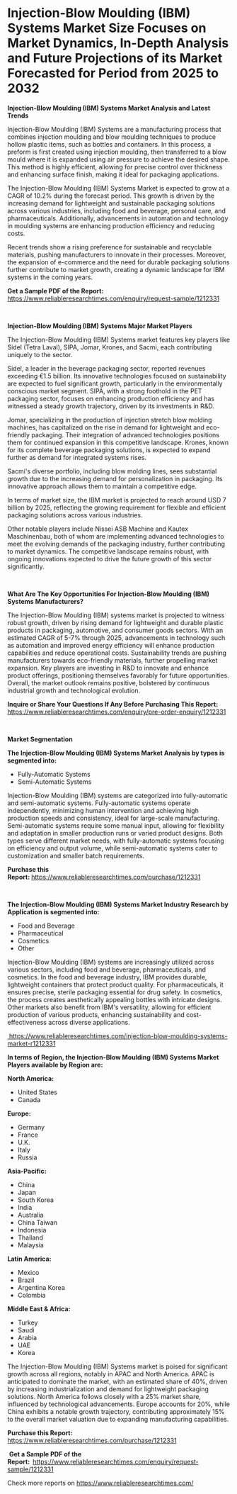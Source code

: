 <p><h1>Injection-Blow Moulding (IBM) Systems Market Size Focuses on Market Dynamics, In-Depth Analysis and Future Projections of its Market Forecasted for Period from 2025 to 2032</h1></p><p><strong>Injection-Blow Moulding (IBM) Systems Market Analysis and Latest Trends</strong></p>
<p><p>Injection-Blow Moulding (IBM) Systems are a manufacturing process that combines injection moulding and blow moulding techniques to produce hollow plastic items, such as bottles and containers. In this process, a preform is first created using injection moulding, then transferred to a blow mould where it is expanded using air pressure to achieve the desired shape. This method is highly efficient, allowing for precise control over thickness and enhancing surface finish, making it ideal for packaging applications.</p><p>The Injection-Blow Moulding (IBM) Systems Market is expected to grow at a CAGR of 10.2% during the forecast period. This growth is driven by the increasing demand for lightweight and sustainable packaging solutions across various industries, including food and beverage, personal care, and pharmaceuticals. Additionally, advancements in automation and technology in moulding systems are enhancing production efficiency and reducing costs. </p><p>Recent trends show a rising preference for sustainable and recyclable materials, pushing manufacturers to innovate in their processes. Moreover, the expansion of e-commerce and the need for durable packaging solutions further contribute to market growth, creating a dynamic landscape for IBM systems in the coming years.</p></p>
<p><strong>Get a Sample PDF of the Report:&nbsp;</strong> <a href="https://www.reliableresearchtimes.com/enquiry/request-sample/1212331?utm_campaign=3556&utm_medium=2&utm_source=Github&utm_content=ia&utm_term=24032025&utm_id=injection-blow-moulding-ibm-systems">https://www.reliableresearchtimes.com/enquiry/request-sample/1212331</a></p>
<p>&nbsp;</p>
<p><strong>Injection-Blow Moulding (IBM) Systems Major Market Players</strong></p>
<p><p>The Injection-Blow Moulding (IBM) Systems market features key players like Sidel (Tetra Laval), SIPA, Jomar, Krones, and Sacmi, each contributing uniquely to the sector. </p><p>Sidel, a leader in the beverage packaging sector, reported revenues exceeding €1.5 billion. Its innovative technologies focused on sustainability are expected to fuel significant growth, particularly in the environmentally conscious market segment. SIPA, with a strong foothold in the PET packaging sector, focuses on enhancing production efficiency and has witnessed a steady growth trajectory, driven by its investments in R&D.</p><p>Jomar, specializing in the production of injection stretch blow molding machines, has capitalized on the rise in demand for lightweight and eco-friendly packaging. Their integration of advanced technologies positions them for continued expansion in this competitive landscape. Krones, known for its complete beverage packaging solutions, is expected to expand further as demand for integrated systems rises. </p><p>Sacmi's diverse portfolio, including blow molding lines, sees substantial growth due to the increasing demand for personalization in packaging. Its innovative approach allows them to maintain a competitive edge.</p><p>In terms of market size, the IBM market is projected to reach around USD 7 billion by 2025, reflecting the growing requirement for flexible and efficient packaging solutions across various industries. </p><p>Other notable players include Nissei ASB Machine and Kautex Maschinenbau, both of whom are implementing advanced technologies to meet the evolving demands of the packaging industry, further contributing to market dynamics. The competitive landscape remains robust, with ongoing innovations expected to drive the future growth of this sector significantly.</p></p>
<p>&nbsp;</p>
<p><strong>What Are The Key Opportunities For Injection-Blow Moulding (IBM) Systems Manufacturers?</strong></p>
<p><p>The Injection-Blow Moulding (IBM) systems market is projected to witness robust growth, driven by rising demand for lightweight and durable plastic products in packaging, automotive, and consumer goods sectors. With an estimated CAGR of 5-7% through 2025, advancements in technology such as automation and improved energy efficiency will enhance production capabilities and reduce operational costs. Sustainability trends are pushing manufacturers towards eco-friendly materials, further propelling market expansion. Key players are investing in R&D to innovate and enhance product offerings, positioning themselves favorably for future opportunities. Overall, the market outlook remains positive, bolstered by continuous industrial growth and technological evolution.</p></p>
<p><strong>Inquire or Share Your Questions If Any Before Purchasing This Report:</strong> <a href="https://www.reliableresearchtimes.com/enquiry/pre-order-enquiry/1212331?utm_campaign=3556&utm_medium=2&utm_source=Github&utm_content=ia&utm_term=24032025&utm_id=injection-blow-moulding-ibm-systems">https://www.reliableresearchtimes.com/enquiry/pre-order-enquiry/1212331</a></p>
<p>&nbsp;</p>
<p><strong>Market Segmentation</strong></p>
<p><strong>The Injection-Blow Moulding (IBM) Systems Market Analysis by types is segmented into:</strong></p>
<p><ul><li>Fully-Automatic Systems</li><li>Semi-Automatic Systems</li></ul></p>
<p><p>Injection-Blow Moulding (IBM) systems are categorized into fully-automatic and semi-automatic systems. Fully-automatic systems operate independently, minimizing human intervention and achieving high production speeds and consistency, ideal for large-scale manufacturing. Semi-automatic systems require some manual input, allowing for flexibility and adaptation in smaller production runs or varied product designs. Both types serve different market needs, with fully-automatic systems focusing on efficiency and output volume, while semi-automatic systems cater to customization and smaller batch requirements.</p></p>
<p><strong>Purchase this Report:&nbsp;</strong><a href="https://www.reliableresearchtimes.com/purchase/1212331?utm_campaign=3556&utm_medium=2&utm_source=Github&utm_content=ia&utm_term=24032025&utm_id=injection-blow-moulding-ibm-systems">https://www.reliableresearchtimes.com/purchase/1212331</a></p>
<p>&nbsp;</p>
<p><strong>The Injection-Blow Moulding (IBM) Systems Market Industry Research by Application is segmented into:</strong></p>
<p><ul><li>Food and Beverage</li><li>Pharmaceutical</li><li>Cosmetics</li><li>Other</li></ul></p>
<p><p>Injection-Blow Moulding (IBM) systems are increasingly utilized across various sectors, including food and beverage, pharmaceuticals, and cosmetics. In the food and beverage industry, IBM provides durable, lightweight containers that protect product quality. For pharmaceuticals, it ensures precise, sterile packaging essential for drug safety. In cosmetics, the process creates aesthetically appealing bottles with intricate designs. Other markets also benefit from IBM's versatility, allowing for efficient production of various products, enhancing sustainability and cost-effectiveness across diverse applications.</p></p>
<p><a href="https://www.reliableresearchtimes.com/injection-blow-moulding-systems-market-r1212331?utm_campaign=3556&utm_medium=2&utm_source=Github&utm_content=ia&utm_term=24032025&utm_id=injection-blow-moulding-ibm-systems">&nbsp;https://www.reliableresearchtimes.com/injection-blow-moulding-systems-market-r1212331</a></p>
<p><strong>In terms of Region, the Injection-Blow Moulding (IBM) Systems Market Players available by Region are:</strong></p>
<p>
    <p> <strong> North America: </strong>
        <ul>
            <li>United States</li>
            <li>Canada</li>
        </ul>
        </p> 
    <p> <strong> Europe: </strong>
        <ul>
            <li>Germany</li>
            <li>France</li>
            <li>U.K.</li>
            <li>Italy</li>
            <li>Russia</li>
        </ul>
        </p> 
    <p> <strong> Asia-Pacific: </strong>
        <ul>
            <li>China</li>
            <li>Japan</li>
            <li>South Korea</li>
            <li>India</li>
            <li>Australia</li>
            <li>China Taiwan</li>
            <li>Indonesia</li>
            <li>Thailand</li>
            <li>Malaysia</li>
        </ul>
        </p> 
    <p> <strong> Latin America: </strong>
        <ul>
            <li>Mexico</li>
            <li>Brazil</li>
            <li>Argentina Korea</li>
            <li>Colombia</li>
        </ul>
        </p> 
    <p> <strong> Middle East & Africa: </strong>
        <ul>
            <li>Turkey</li>
            <li>Saudi</li>
            <li>Arabia</li>
            <li>UAE</li>
            <li>Korea</li>
        </ul>
    </p>
    </p>
<p><p>The Injection-Blow Moulding (IBM) Systems market is poised for significant growth across all regions, notably in APAC and North America. APAC is anticipated to dominate the market, with an estimated share of 40%, driven by increasing industrialization and demand for lightweight packaging solutions. North America follows closely with a 25% market share, influenced by technological advancements. Europe accounts for 20%, while China exhibits a notable growth trajectory, contributing approximately 15% to the overall market valuation due to expanding manufacturing capabilities.</p></p>
<p><strong>Purchase this Report: </strong><a href="https://www.reliableresearchtimes.com/purchase/1212331?utm_campaign=3556&utm_medium=2&utm_source=Github&utm_content=ia&utm_term=24032025&utm_id=injection-blow-moulding-ibm-systems">https://www.reliableresearchtimes.com/purchase/1212331</a></p>
<p>&nbsp;<strong>Get a Sample PDF of the Report:&nbsp;&nbsp;</strong><a href="https://www.reliableresearchtimes.com/enquiry/request-sample/1212331?utm_campaign=3556&utm_medium=2&utm_source=Github&utm_content=ia&utm_term=24032025&utm_id=injection-blow-moulding-ibm-systems">https://www.reliableresearchtimes.com/enquiry/request-sample/1212331</a></p>
<p><strong></strong></p>
<p>Check more reports on <a href="https://www.reliableresearchtimes.com/?utm_campaign=3556&utm_medium=2&utm_source=Github&utm_content=ia&utm_term=24032025&utm_id=injection-blow-moulding-ibm-systems">https://www.reliableresearchtimes.com/</a></p>